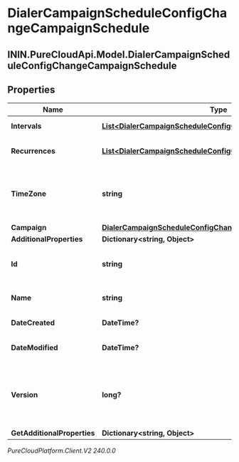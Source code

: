 # DialerCampaignScheduleConfigChangeCampaignSchedule

## ININ.PureCloudApi.Model.DialerCampaignScheduleConfigChangeCampaignSchedule

## Properties

|Name | Type | Description | Notes|
|------------ | ------------- | ------------- | -------------|
| **Intervals** | [**List&lt;DialerCampaignScheduleConfigChangeScheduleInterval&gt;**](DialerCampaignScheduleConfigChangeScheduleInterval) | a list of start and end times | [optional] |
| **Recurrences** | [**List&lt;DialerCampaignScheduleConfigChangeScheduleRecurrence&gt;**](DialerCampaignScheduleConfigChangeScheduleRecurrence) | a list of recurrences for a schedule | [optional] |
| **TimeZone** | **string** | time zone identifier to be applied to the intervals; for example Africa/Abidjan | [optional] |
| **Campaign** | [**DialerCampaignScheduleConfigChangeUriReference**](DialerCampaignScheduleConfigChangeUriReference) |  | [optional] |
| **AdditionalProperties** | **Dictionary&lt;string, Object&gt;** |  | [optional] |
| **Id** | **string** | The globally unique identifier for the object. | [optional] |
| **Name** | **string** | The UI-visible name of the object | [optional] |
| **DateCreated** | **DateTime?** | Creation time of the entity | [optional] |
| **DateModified** | **DateTime?** | Last modified time of the entity | [optional] |
| **Version** | **long?** | Required for updates, must match the version number of the most recent update | [optional] |
| **GetAdditionalProperties** | **Dictionary&lt;string, Object&gt;** |  | [optional] |



_PureCloudPlatform.Client.V2 240.0.0_
